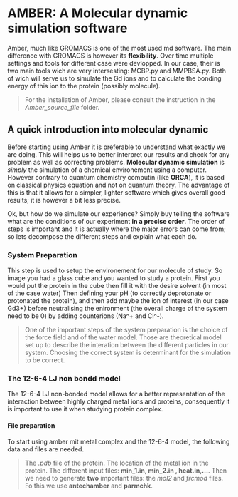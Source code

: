# AMBER: A Molecular dynamic simulation software
Amber, much like GROMACS is one of the most used md software. The main difference with GROMACS is however its **flexibility**. Over time multiple settings and tools for different case were devlopped. In our case, their is two main tools
wich are very intersesting: MCBP.py and MMPBSA.py. Both of wich will serve us to simulate the Gd ions and to calculate the bonding energy of this ion to the protein (possibly molecule). 
> For the installation of Amber, please consult the instruction in the *Amber_source_file* folder.
## A quick introduction into molecular dynamic
Before starting using Amber it is preferable to understand what exactly we are doing. This will helps us to better interpret our results and check for any problem as well as correcting problems. **Molecular dynamic simulation** is *simply*
the simulation of a chemical environement using a computer. However contrary to quantum chemistry computin (like **ORCA**), it is based on classical physics equation and not on quantum theory. The advantage of this is that it allows for a 
simpler, lighter software which gives overall good results; it is however a bit less precise. 

Ok, but how do we simulate our experience? Simply buy telling the software what are the conditions of our experiment **in a precise order**. The order of steps is important and it is actually where the major errors can come from; so lets decompose the different steps and explain what each do. 

### System Preparation
This step is used to setup the environement for our molecule of study. So image you had a glass cube and you wanted to study a protein. First you would put the protein in the cube then fill it with the desire solvent (in most of the case water) Then defining your pH (to correctly deprotonate or protonated the protein), and then add maybe the ion of interest (in our case Gd3+) before neutralising the enironment (the overall charge of the system need to be 0) by adding counterions (Na^+ and Cl^-).
> One of the important steps of the system preparation is the choice of the force field and of the water model. Those are theoretical model set up to describe the interation between the different particles in our system. Choosing the correct system is determinant for the simulation to be correct.


### The 12-6-4 LJ non bondd model
The 12-6-4 LJ non-bonded model allows for a better representation of the interaction between highly charged metal ions and proteins, consequently it is important to use it when studying protein complex.
#### File preparation
To start using amber mit metal complex and the 12-6-4 model, the following data and files are needed. 
> The *.pdb* file of the protein.
> The location of the metal ion in the protein.
> The different input files: **min_1.in, min_2.in , heat.in,...**.
Then we need to generate **two** important files: the *mol2* and *frcmod* files. Fo this we use **antechamber** and **parmchk**.
